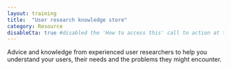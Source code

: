 ```yaml
---
layout: training
title:  "User research knowledge store"
category: Resource
disableCta: true #disabled the 'How to access this' call to action at the bottom of the page template
---
```


Advice and knowledge from experienced user researchers to help you understand your users, their needs and the problems they might encounter.
